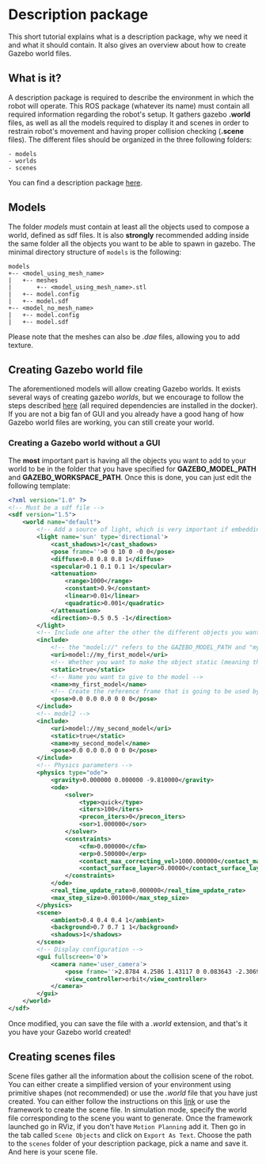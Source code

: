# Description package
This short tutorial explains what is a description package, why we need it and what it should contain. It also gives an overview about how to create Gazebo world files.

## What is it?
A description package is required to describe the environment in which the robot will operate. This ROS package (whatever its name) must contain all required information regarding the robot's setup. It gathers gazebo **.world** files, as well as all the models required to display it and scenes in order to restrain robot's movement and having proper collision checking (**.scene** files).
The different files should be organized in the three following folders:
```
- models
- worlds
- scenes
```
You can find a description package [here](https://github.com/ARQ-CRISP/ARQ_common_packages/tree/master/arq_description_common).

## Models
The folder *models* must contain at least all the objects used to compose a world, defined as sdf files. It is also **strongly** recommended adding inside the same folder all the objects you want to be able to spawn in gazebo.
The minimal directory structure of `models` is the following:
```
models
+-- <model_using_mesh_name>
|   +-- meshes
|       +-- <model_using_mesh_name>.stl
|   +-- model.config
|   +-- model.sdf
+-- <model_no_mesh_name>
|   +-- model.config
|   +-- model.sdf
```
Please note that the meshes can also be *.dae* files, allowing you to add texture.

## Creating Gazebo world file
The aforementioned models will allow creating Gazebo worlds. It exists several ways of creating gazebo *worlds*, but we encourage to follow the steps described [here](https://shadow-experimental.readthedocs.io/en/latest/user_guide/1_6_software_description.html#creating-a-new-world-scene) (all required dependencies are installed in the docker). If you are not a big fan of GUI and you already have a good hang of how Gazebo world files are working, you can still create your world.

### Creating a Gazebo world without a GUI
The **most** important part is having all the objects you want to add to your world to be in the folder that you have specified for **GAZEBO_MODEL_PATH** and **GAZEBO_WORKSPACE_PATH**. Once this is done, you can just edit the following template:
```xml
<?xml version="1.0" ?>
<!-- Must be a sdf file -->
<sdf version="1.5">
    <world name="default">
        <!-- Add a source of light, which is very important if embedding a camera -->
        <light name='sun' type='directional'>
            <cast_shadows>1</cast_shadows>
            <pose frame=''>0 0 10 0 -0 0</pose>
            <diffuse>0.8 0.8 0.8 1</diffuse>
            <specular>0.1 0.1 0.1 1</specular>
            <attenuation>
                <range>1000</range>
                <constant>0.9</constant>
                <linear>0.01</linear>
                <quadratic>0.001</quadratic>
            </attenuation>
            <direction>-0.5 0.5 -1</direction>
        </light>
        <!-- Include one after the other the different objects you want to add -->
        <include>
            <!-- the "model://" refers to the GAZEBO_MODEL_PATH and "my_first_model" refers to the name of the folder containing, the sdf and config file-->
            <uri>model://my_first_model</uri>
            <!-- Whether you want to make the object static (meaning that it will ignore all applied forces) -->
            <static>true</static>
            <!-- Name you want to give to the model -->
            <name>my_first_model</name>
            <!-- Create the reference frame that is going to be used by the pose provided in the model file -->
            <pose>0.0 0.0 0.0 0 0 0</pose>
        </include>
        <!-- model2 -->
        <include>
            <uri>model://my_second_model</uri>
            <static>true</static>
            <name>my_second_model</name>
            <pose>0.0 0.0 0.0 0 0 0</pose>
        </include>
        <!-- Physics parameters -->
        <physics type="ode">
            <gravity>0.000000 0.000000 -9.810000</gravity>
            <ode>
                <solver>
                    <type>quick</type>
                    <iters>100</iters>
                    <precon_iters>0</precon_iters>
                    <sor>1.000000</sor>
                </solver>
                <constraints>
                    <cfm>0.000000</cfm>
                    <erp>0.500000</erp>
                    <contact_max_correcting_vel>1000.000000</contact_max_correcting_vel>
                    <contact_surface_layer>0.00000</contact_surface_layer>
                </constraints>
            </ode>
            <real_time_update_rate>0.000000</real_time_update_rate>
            <max_step_size>0.001000</max_step_size>
        </physics>
        <scene>
            <ambient>0.4 0.4 0.4 1</ambient>
            <background>0.7 0.7 1 1</background>
            <shadows>1</shadows>
        </scene>
        <!-- Display configuration -->
        <gui fullscreen='0'>
            <camera name='user_camera'>
                <pose frame=''>2.8784 4.2586 1.43117 0 0.083643 -2.30699</pose>
                <view_controller>orbit</view_controller>
            </camera>
        </gui>
    </world>
</sdf>
```
Once modified, you can save the file with a *.world* extension, and that's it you have your Gazebo world created!

## Creating scenes files
Scene files gather all the information about the collision scene of the robot. You can either create a simplified version of your environment using primitive shapes (not recommended) or use the *.world* file that you have just created. You can either follow the instructions on this [link](https://shadow-experimental.readthedocs.io/en/latest/user_guide/1_6_software_description.html#creating-a-new-world-scene) or use the framework to create the scene file. In simulation mode, specify the world file corresponding to the scene you want to generate. Once the framework launched go in RViz, if you don't have `Motion Planning` add it. Then go in the tab called `Scene Objects` and click on `Export As Text`. Choose the path to the `scenes` folder of your description package, pick a name and save it. And here is your scene file.
